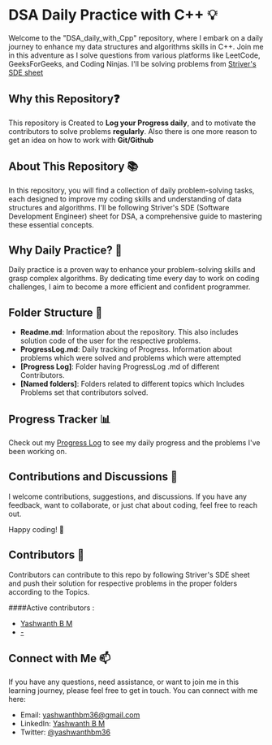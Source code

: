 # DSA Daily Practice with C++ 💡

Welcome to the "DSA_daily_with_Cpp" repository, where I embark on a daily journey to enhance my data structures and algorithms skills in C++. Join me in this adventure as I solve questions from various platforms like LeetCode, GeeksForGeeks, and Coding Ninjas.
I'll be solving problems from [Striver's SDE sheet](https://takeuforward.org/strivers-a2z-dsa-course/strivers-a2z-dsa-course-sheet-2/)

## Why this Repository❓

This repository is Created to **Log your Progress daily**, and to motivate the contributors to solve problems **regularly**.
Also there is one more reason to get an idea on how to work with **Git/Github**

## About This Repository 📚

In this repository, you will find a collection of daily problem-solving tasks, each designed to improve my coding skills and understanding of data structures and algorithms. I'll be following Striver's SDE (Software Development Engineer) sheet for DSA, a comprehensive guide to mastering these essential concepts.

## Why Daily Practice? 🚀

Daily practice is a proven way to enhance your problem-solving skills and grasp complex algorithms. By dedicating time every day to work on coding challenges, I aim to become a more efficient and confident programmer.

## Folder Structure 📁

- **Readme.md**: Information about the repository. This also includes solution code of the user for the respective problems.
- **ProgressLog.md**: Daily tracking of Progress. Information about problems which were solved and problems which were attempted
- **[Progress Log]**: Folder having ProgressLog .md of different Contributors.  
- **[Named folders]**: Folders related to different topics which Includes Problems set that contributors solved.

## Progress Tracker 📊

Check out my [Progress Log](Progress%20Log\Yashwanth\ProgressLog.md) to see my daily progress and the problems I've been working on.


## Contributions and Discussions 💬

I welcome contributions, suggestions, and discussions. If you have any feedback, want to collaborate, or just chat about coding, feel free to reach out.

Happy coding! 🚀

## Contributors 💬

Contributors can contribute to this repo by following Striver's SDE sheet and push their solution for respective problems in the proper folders according to the Topics.

####Active contributors :
- [Yashwanth B M](https://github.com/yashwanth-gh)
- [-]()

## Connect with Me 📫

If you have any questions, need assistance, or want to join me in this learning journey, please feel free to get in touch. You can connect with me here:
- Email: [yashwanthbm36@gmail.com](mailto:yashwanthbm362002@gmail.com)
- LinkedIn: [Yashwanth B M](https://www.linkedin.com/in/yashwanth-b-m-4a4a09227)
- Twitter: [@yashwanthbm36](https://twitter.com/yashwanthbm36?t=XJqJ9__RXp2C01zUhrDtvw&s=09)

